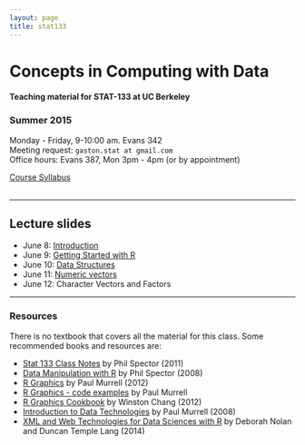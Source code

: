 ```yaml
---
layout: page
title: stat133
---
```


# Concepts in Computing with Data

#### Teaching material for STAT-133 at UC Berkeley


### Summer 2015

Monday - Friday, 9-10:00 am. Evans 342<br>
Meeting request: ```gaston.stat at gmail.com```<br>
Office hours: Evans 387, Mon 3pm - 4pm (or by appointment)<br>

<a class="graybutton" href="/teaching/stat133/stat133_summer2015_syllabus.pdf" target="_blank">Course Syllabus</a>
<br>
<br>

<hr class="margin" />

## Lecture slides

- June 8: [Introduction](/teaching/stat133/01-introduction.pdf)
- June 9: [Getting Started with R](/teaching/stat133/02-R-basics.pdf)
- June 10: [Data Structures](/teaching/stat133/03-data-structures.pdf)
- June 11: [Numeric vectors](/teaching/stat133/04-numeric-vectors.pdf)
- June 12: Character Vectors and Factors


<hr class="margin" />

### Resources

There is no textbook that covers all the material for this class. Some recommended books and resources are:

- [Stat 133 Class Notes](http://www.stat.berkeley.edu/~s133/resources.html) by Phil Spector (2011)
- [Data Manipulation with R](http://www.springer.com/us/book/9780387747309) by Phil Spector (2008)
- [R Graphics](http://lux.e-reading.bz/bookreader.php/137370/C486x_C02.pdf) by Paul Murrell (2012)
- [R Graphics - code examples](https://www.stat.auckland.ac.nz/~paul/RGraphics/rgraphics.html) by Paul Murrell
- [R Graphics Cookbook](http://proquest.safaribooksonline.com/9781449363086) by Winston Chang (2012)
- [Introduction to Data Technologies](https://www.stat.auckland.ac.nz/~paul/ItDT/) by Paul Murrell (2008)
- [XML and Web Technologies for Data Sciences with R](http://link.springer.com/book/10.1007%2F978-1-4614-7900-0) by Deborah Nolan and Duncan Temple Lang (2014)
 

